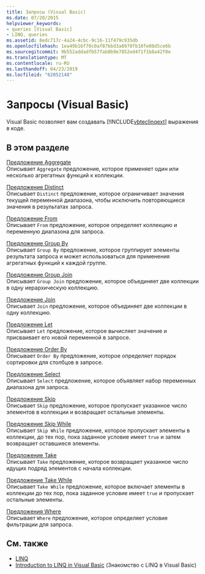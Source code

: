 ```yaml
---
title: Запросы (Visual Basic)
ms.date: 07/20/2015
helpviewer_keywords:
- queries [Visual Basic]
- LINQ, queries
ms.assetid: 8edc717c-4a24-4cbc-9c16-11f479c935db
ms.openlocfilehash: 1ea49b16f70c0af87bbd3a8978fb10fe08d5ce6b
ms.sourcegitcommit: 9b552addadfb57fab0b9e7852ed4f1f1b8a42f8e
ms.translationtype: MT
ms.contentlocale: ru-RU
ms.lasthandoff: 04/23/2019
ms.locfileid: "62052148"
---
```

# <a name="queries-visual-basic"></a>Запросы (Visual Basic)
Visual Basic позволяет вам создавать [!INCLUDE[vbteclinqext](~/includes/vbteclinqext-md.md)] выражения в коде.  
  
## <a name="in-this-section"></a>В этом разделе  
 [Предложение Aggregate](../../../visual-basic/language-reference/queries/aggregate-clause.md)  
 Описывает `Aggregate` предложение, которое применяет один или несколько агрегатных функций к коллекции.  
  
 [Предложение Distinct](../../../visual-basic/language-reference/queries/distinct-clause.md)  
 Описывает `Distinct` предложение, которое ограничивает значения текущей переменной диапазона, чтобы исключить повторяющиеся значения в результатах запроса.  
  
 [Предложение From](../../../visual-basic/language-reference/queries/from-clause.md)  
 Описывает `From` предложение, которое определяет коллекцию и переменную диапазона для запроса.  
  
 [Предложение Group By](../../../visual-basic/language-reference/queries/group-by-clause.md)  
 Описывает `Group By` предложение, которое группирует элементы результата запроса и может использоваться для применения агрегатных функций к каждой группе.  
  
 [Предложение Group Join](../../../visual-basic/language-reference/queries/group-join-clause.md)  
 Описывает `Group Join` предложение, которое объединяет две коллекции в одну иерархическую коллекцию.  
  
 [Предложение Join](../../../visual-basic/language-reference/queries/join-clause.md)  
 Описывает `Join` предложение, которое объединяет две коллекции в одну коллекцию.  
  
 [Предложение Let](../../../visual-basic/language-reference/queries/let-clause.md)  
 Описывает `Let` предложение, которое вычисляет значение и присваивает его новой переменной в запросе.  
  
 [Предложение Order By](../../../visual-basic/language-reference/queries/order-by-clause.md)  
 Описывает `Order By` предложение, которое определяет порядок сортировки для столбцов в запросе.  
  
 [Предложение Select](../../../visual-basic/language-reference/queries/select-clause.md)  
 Описывает `Select` предложение, которое объявляет набор переменных диапазона для запроса.  
  
 [Предложение Skip](../../../visual-basic/language-reference/queries/skip-clause.md)  
 Описывает `Skip` предложение, которое пропускает указанное число элементов в коллекции и возвращает остальные элементы.  
  
 [Предложение Skip While](../../../visual-basic/language-reference/queries/skip-while-clause.md)  
 Описывает `Skip While` предложение, которое пропускает элементы в коллекции, до тех пор, пока заданное условие имеет `true` и затем возвращает оставшиеся элементы.  
  
 [Предложение Take](../../../visual-basic/language-reference/queries/take-clause.md)  
 Описывает `Take` предложение, которое возвращает указанное число идущих подряд элементов с начала коллекции.  
  
 [Предложение Take While](../../../visual-basic/language-reference/queries/take-while-clause.md)  
 Описывает `Take While` предложение, которое включает элементы в коллекции до тех пор, пока заданное условие имеет `true` и пропускает остальные элементы.  
  
 [Предложения Where](../../../visual-basic/language-reference/queries/where-clause.md)  
 Описывает `Where` предложение, которое определяет условие фильтрации для запроса.  
  
## <a name="see-also"></a>См. также

- [LINQ](../../../visual-basic/programming-guide/language-features/linq/index.md)
- [Introduction to LINQ in Visual Basic](../../../visual-basic/programming-guide/language-features/linq/introduction-to-linq.md) (Знакомство с LINQ в Visual Basic)
